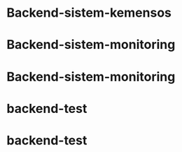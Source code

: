 # Backend-sistem-kemensos
# Backend-sistem-monitoring
# Backend-sistem-monitoring
# backend-test
# backend-test
